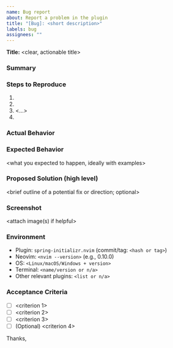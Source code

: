 ```yaml
---
name: Bug report
about: Report a problem in the plugin
title: "[Bug]: <short description>"
labels: bug
assignees: ""
---
```


**Title:** <clear, actionable title>

### Summary
<one- to three-sentence summary of the bug and its impact>

### Steps to Reproduce
1. <first step>
2. <second step>
3. <...>
4. <what you observed>

### Actual Behavior
<what actually happens>

### Expected Behavior
<what you expected to happen, ideally with examples>

### Proposed Solution (high level)
<brief outline of a potential fix or direction; optional>

### Screenshot
<attach image(s) if helpful>
<!-- Example:
<img width="1495" height="859" alt="Image" src="<link or path>" />
-->

### Environment
- Plugin: `spring-initializr.nvim` (commit/tag: `<hash or tag>`)
- Neovim: `<nvim --version>` (e.g., 0.10.0)
- OS: `<Linux/macOS/Windows + version>`
- Terminal: `<name/version or n/a>`
- Other relevant plugins: `<list or n/a>`

### Acceptance Criteria
- [ ] <criterion 1>
- [ ] <criterion 2>
- [ ] <criterion 3>
- [ ] (Optional) <criterion 4>

Thanks,
<your name or handle>

